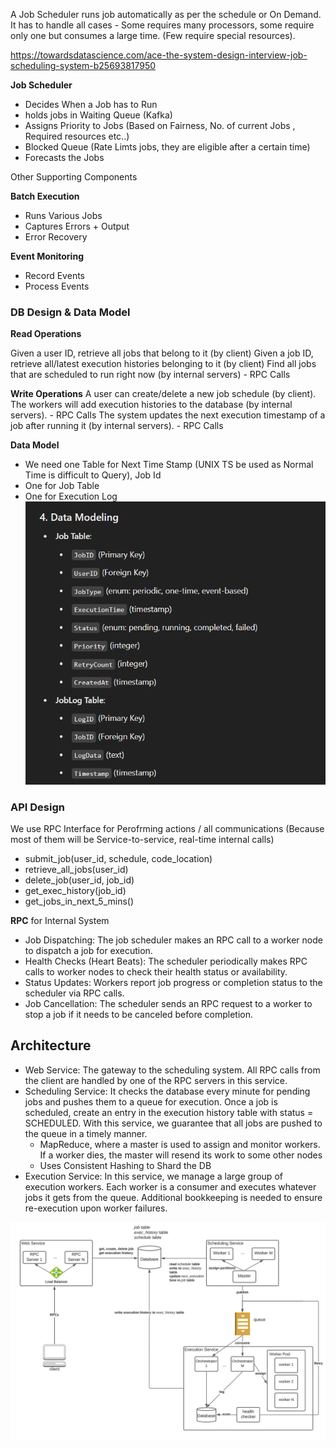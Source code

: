 A Job Scheduler runs job automatically as per the schedule or On Demand. 
It has to handle all cases - Some requires many processors, some require only one but consumes a large time. (Few require special resources).

https://towardsdatascience.com/ace-the-system-design-interview-job-scheduling-system-b25693817950

__Job Scheduler__
- Decides When a Job has to Run
- holds jobs in Waiting Queue  (Kafka)
- Assigns Priority to Jobs (Based on Fairness, No. of current Jobs , Required resources etc..)
- Blocked Queue (Rate Limts jobs, they are eligible after a certain time) 
- Forecasts the Jobs

Other Supporting Components

__Batch Execution__
- Runs Various Jobs
- Captures Errors + Output
- Error Recovery

__Event Monitoring__
- Record Events
- Process Events

### DB Design & Data Model
__Read Operations__

Given a user ID, retrieve all jobs that belong to it (by client)
Given a job ID, retrieve all/latest execution histories belonging to it (by client)
Find all jobs that are scheduled to run right now (by internal servers) - RPC Calls

__Write Operations__
A user can create/delete a new job schedule (by client).
The workers will add execution histories to the database (by internal servers). - RPC Calls
The system updates the next execution timestamp of a job after running it (by internal servers). - RPC Calls

__Data Model__

- We need one Table for Next Time Stamp (UNIX TS be used as Normal Time is difficult to Query), Job Id
- One for Job Table
- One for Execution Log
![alt text](Images/SchedulerModel.png)

### API Design

We use RPC Interface for Perofrming actions / all communications (Because most of them will be Service-to-service, real-time internal calls)
- submit_job(user_id, schedule, code_location)
- retrieve_all_jobs(user_id)
- delete_job(user_id, job_id)
- get_exec_history(job_id)
- get_jobs_in_next_5_mins()

 __RPC__ for Internal System
- Job Dispatching: The job scheduler makes an RPC call to a worker node to dispatch a job for execution.
 - Health Checks (Heart Beats): The scheduler periodically makes RPC calls to worker nodes to check their health status or availability.
- Status Updates: Workers report job progress or completion status to the scheduler via RPC calls.
- Job Cancellation: The scheduler sends an RPC request to a worker to stop a job if it needs to be canceled before completion.

## Architecture

- Web Service: The gateway to the scheduling system. All RPC calls from the client are handled by one of the RPC servers in this service.
- Scheduling Service: It checks the database every minute for pending jobs and pushes them to a queue for execution. Once a job is scheduled, create an entry in the execution history table with status = SCHEDULED. With this service, we guarantee that all jobs are pushed to the queue in a timely manner.
    - MapReduce, where a master is used to assign and monitor workers. If a worker dies, the master will resend its work to some other nodes
    - Uses Consistent Hashing to Shard the DB
- Execution Service: In this service, we manage a large group of execution workers. Each worker is a consumer and executes whatever jobs it gets from the queue. Additional bookkeeping is needed to ensure re-execution upon worker failures.

![alt text](Images/SchedulerArchitecture.png)